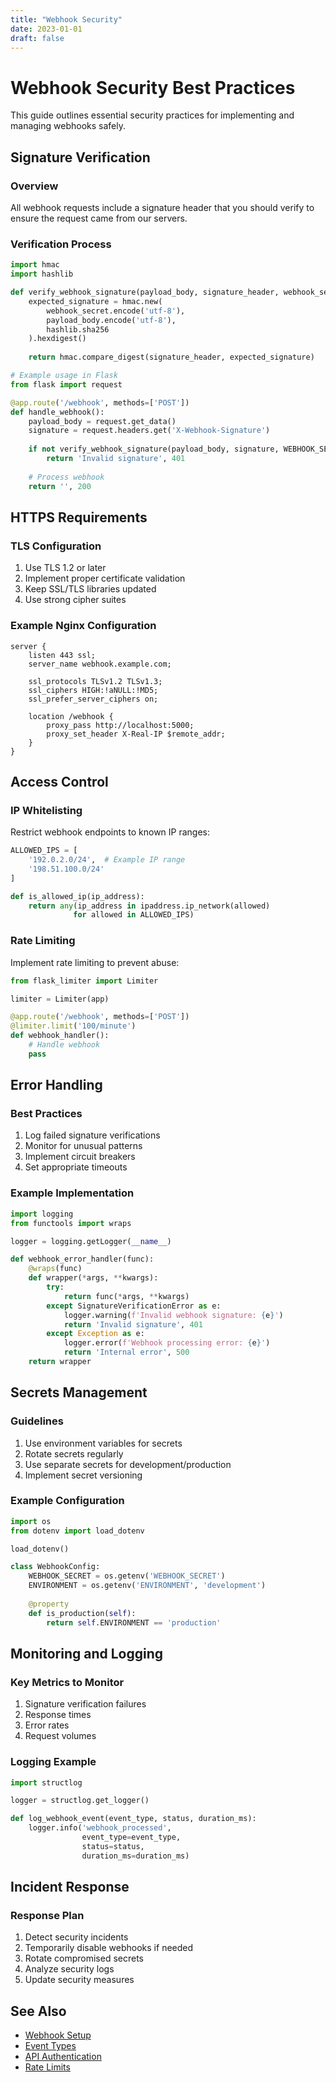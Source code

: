```yaml
---
title: "Webhook Security"
date: 2023-01-01
draft: false
---
```


# Webhook Security Best Practices

This guide outlines essential security practices for implementing and managing webhooks safely.

## Signature Verification

### Overview

All webhook requests include a signature header that you should verify to ensure the request came from our servers.

### Verification Process

```python
import hmac
import hashlib

def verify_webhook_signature(payload_body, signature_header, webhook_secret):
    expected_signature = hmac.new(
        webhook_secret.encode('utf-8'),
        payload_body.encode('utf-8'),
        hashlib.sha256
    ).hexdigest()
    
    return hmac.compare_digest(signature_header, expected_signature)

# Example usage in Flask
from flask import request

@app.route('/webhook', methods=['POST'])
def handle_webhook():
    payload_body = request.get_data()
    signature = request.headers.get('X-Webhook-Signature')
    
    if not verify_webhook_signature(payload_body, signature, WEBHOOK_SECRET):
        return 'Invalid signature', 401
        
    # Process webhook
    return '', 200
```

## HTTPS Requirements

### TLS Configuration

1. Use TLS 1.2 or later
2. Implement proper certificate validation
3. Keep SSL/TLS libraries updated
4. Use strong cipher suites

### Example Nginx Configuration

```nginx
server {
    listen 443 ssl;
    server_name webhook.example.com;

    ssl_protocols TLSv1.2 TLSv1.3;
    ssl_ciphers HIGH:!aNULL:!MD5;
    ssl_prefer_server_ciphers on;
    
    location /webhook {
        proxy_pass http://localhost:5000;
        proxy_set_header X-Real-IP $remote_addr;
    }
}
```

## Access Control

### IP Whitelisting

Restrict webhook endpoints to known IP ranges:

```python
ALLOWED_IPS = [
    '192.0.2.0/24',  # Example IP range
    '198.51.100.0/24'
]

def is_allowed_ip(ip_address):
    return any(ip_address in ipaddress.ip_network(allowed)
              for allowed in ALLOWED_IPS)
```

### Rate Limiting

Implement rate limiting to prevent abuse:

```python
from flask_limiter import Limiter

limiter = Limiter(app)

@app.route('/webhook', methods=['POST'])
@limiter.limit('100/minute')
def webhook_handler():
    # Handle webhook
    pass
```

## Error Handling

### Best Practices

1. Log failed signature verifications
2. Monitor for unusual patterns
3. Implement circuit breakers
4. Set appropriate timeouts

### Example Implementation

```python
import logging
from functools import wraps

logger = logging.getLogger(__name__)

def webhook_error_handler(func):
    @wraps(func)
    def wrapper(*args, **kwargs):
        try:
            return func(*args, **kwargs)
        except SignatureVerificationError as e:
            logger.warning(f'Invalid webhook signature: {e}')
            return 'Invalid signature', 401
        except Exception as e:
            logger.error(f'Webhook processing error: {e}')
            return 'Internal error', 500
    return wrapper
```

## Secrets Management

### Guidelines

1. Use environment variables for secrets
2. Rotate secrets regularly
3. Use separate secrets for development/production
4. Implement secret versioning

### Example Configuration

```python
import os
from dotenv import load_dotenv

load_dotenv()

class WebhookConfig:
    WEBHOOK_SECRET = os.getenv('WEBHOOK_SECRET')
    ENVIRONMENT = os.getenv('ENVIRONMENT', 'development')
    
    @property
    def is_production(self):
        return self.ENVIRONMENT == 'production'
```

## Monitoring and Logging

### Key Metrics to Monitor

1. Signature verification failures
2. Response times
3. Error rates
4. Request volumes

### Logging Example

```python
import structlog

logger = structlog.get_logger()

def log_webhook_event(event_type, status, duration_ms):
    logger.info('webhook_processed',
                event_type=event_type,
                status=status,
                duration_ms=duration_ms)
```

## Incident Response

### Response Plan

1. Detect security incidents
2. Temporarily disable webhooks if needed
3. Rotate compromised secrets
4. Analyze security logs
5. Update security measures

## See Also

- [Webhook Setup](/api-reference/webhooks/setup/)
- [Event Types](/api-reference/webhooks/events/)
- [API Authentication](/api-reference/auth/getting-started/)
- [Rate Limits](/api-reference/rate-limits/overview/)
